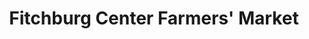 ---
title: "Fitchburg Center Farmers' Market"
url: /fitchburg/fitchburg-center-farmers-market/
shop: Hofladen
---